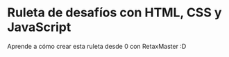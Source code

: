 # Ruleta de desafíos con HTML, CSS y JavaScript

Aprende a cómo crear esta ruleta desde 0 con RetaxMaster :D